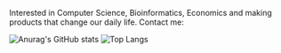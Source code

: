 Interested in Computer Science, Bioinformatics, Economics and making products that change our daily life. Contact me: [](mailto:Leslie_Jiang@proton.me)

![Anurag's GitHub stats](https://github-readme-stats.vercel.app/api?username=Leslie-Jiang-Hamster&hide=contribs&show_icons=true&theme=dracula)
![Top Langs](https://github-readme-stats.vercel.app/api/top-langs/?username=Leslie-Jiang-Hamster&layout=compact&theme=dracula)
